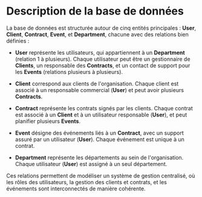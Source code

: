 # Description de la base de données

La base de données est structurée autour de cinq entités principales : **User**, **Client**, **Contract**, **Event**, et **Department**, chacune avec des relations bien définies :

- **User** représente les utilisateurs, qui appartiennent à un **Department** (relation 1 à plusieurs). Chaque utilisateur peut être un gestionnaire de **Clients**, un responsable des **Contracts**, et un contact de support pour les **Events** (relations plusieurs à plusieurs).

- **Client** correspond aux clients de l'organisation. Chaque client est associé à un responsable commercial (**User**) et peut avoir plusieurs **Contracts**.

- **Contract** représente les contrats signés par les clients. Chaque contrat est associé à un **Client** et à un utilisateur responsable (**User**), et peut planifier plusieurs **Events**.

- **Event** désigne des événements liés à un **Contract**, avec un support assuré par un utilisateur (**User**). Chaque événement est unique à un contrat.

- **Department** représente les départements au sein de l'organisation. Chaque utilisateur (**User**) est assigné à un seul département.

Ces relations permettent de modéliser un système de gestion centralisé, où les rôles des utilisateurs, la gestion des clients et contrats, et les événements sont interconnectés de manière cohérente.